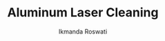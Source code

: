 ---
name: Aluminum
category: metal
title: Aluminum Laser Cleaning
headline: Comprehensive technical guide for laser cleaning metal aluminum
description: "Laser cleaning of aluminum utilizes short pulses (ns-range) from fiber\
  \ lasers at 1064 nm wavelength. The process relies on the rapid thermal expansion\
  \ of surface contaminants, which have a lower vaporization threshold than the underlying\
  \ aluminum substrate (melting point ~660\xB0C). This allows for selective removal\
  \ of oxides, paints, and oils while preserving the base material's integrity and\
  \ preventing heat-affected zones (HAZ) when parameters are correctly optimized."
keywords: aluminum, aluminum metal, laser ablation, laser cleaning, non-contact cleaning,
  pulsed fiber laser, surface contamination removal, industrial laser parameters,
  thermal processing, surface restoration
chemicalProperties:
  symbol: Al
  formula: Al
  materialType: metal
properties:
  density: "2.70 g/cm\xB3"
  densityNumeric: 2.7
  densityUnit: "g/cm\xB3"
  densityMin: "1.8 g/cm\xB3"
  densityMinNumeric: 1.8
  densityMinUnit: "g/cm\xB3"
  densityMax: "6.0 g/cm\xB3"
  densityMaxNumeric: 6.0
  densityMaxUnit: "g/cm\xB3"
  densityPercentile: 21.4
  meltingPoint: "660\xB0C"
  meltingPointNumeric: 660
  meltingPointUnit: "\xB0C"
  meltingPointMin: "1200\xB0C"
  meltingPointMinNumeric: 1200.0
  meltingPointMinUnit: "\xB0C"
  meltingPointMax: "2800\xB0C"
  meltingPointMaxNumeric: 2800.0
  meltingPointMaxUnit: "\xB0C"
  meltingPercentile: 0.0
  thermalConductivity: "237 W/(m\xB7K)"
  thermalConductivityNumeric: 237.0
  thermalConductivityUnit: W/
  thermalConductivityMin: "0.5 W/m\xB7K"
  thermalConductivityMinNumeric: 0.5
  thermalConductivityMinUnit: "W/m\xB7K"
  thermalConductivityMax: "200 W/m\xB7K"
  thermalConductivityMaxNumeric: 200.0
  thermalConductivityMaxUnit: "W/m\xB7K"
  thermalPercentile: 100.0
  tensileStrength: 90 MPa to 690 MPa (highly dependent on alloy and temper)
  tensileStrengthNumeric: 90.0
  tensileStrengthUnit: MPa
  tensileStrengthMin: 50 MPa
  tensileStrengthMinNumeric: 50.0
  tensileStrengthMinUnit: MPa
  tensileStrengthMax: 1000 MPa
  tensileStrengthMaxNumeric: 1000.0
  tensileStrengthMaxUnit: MPa
  tensilePercentile: 4.2
  hardness: 15 HB to 120 HB (Brinell scale, alloy-dependent)
  hardnessNumeric: 15.0
  hardnessUnit: HB
  hardnessMin: 1 Mohs
  hardnessMinNumeric: 1.0
  hardnessMinUnit: Mohs
  hardnessMax: 10 Mohs
  hardnessMaxNumeric: 10.0
  hardnessMaxUnit: Mohs
  hardnessPercentile: 100.0
  youngsModulus: 69 GPa
  youngsModulusNumeric: 69.0
  youngsModulusUnit: GPa
  youngsModulusMin: 20 GPa
  youngsModulusMinNumeric: 20.0
  youngsModulusMinUnit: GPa
  youngsModulusMax: 80 GPa
  youngsModulusMaxNumeric: 80.0
  youngsModulusMaxUnit: GPa
  modulusPercentile: 81.7
  laserType: Fiber laser
  wavelength: 1064nm
  fluenceRange: "1.0\u201310 J/cm\xB2"
  chemicalFormula: Al
  thermalBehaviorType: melting
composition:
- 'Aluminum (Al): 87.0% to 99.9% (alloy-dependent)'
- 'Copper (Cu): 0.1% to 6.0%, Silicon (Si): 0.1% to 18.0%, Magnesium (Mg): 0.1% to
  6.0%, Manganese (Mn): 0.1% to 2.0% (common alloying elements)'
machineSettings:
  powerRange: 50-200W
  powerRangeNumeric: 125.0
  powerRangeUnit: W
  powerRangeMin: 20W
  powerRangeMinNumeric: 20.0
  powerRangeMinUnit: W
  powerRangeMax: 500W
  powerRangeMaxNumeric: 500.0
  powerRangeMaxUnit: W
  pulseDuration: 10-200ns
  pulseDurationNumeric: 105.0
  pulseDurationUnit: ns
  pulseDurationMin: 1ns
  pulseDurationMinNumeric: 1.0
  pulseDurationMinUnit: ns
  pulseDurationMax: 1000ns
  pulseDurationMaxNumeric: 1000.0
  pulseDurationMaxUnit: ns
  wavelength: 1064nm (primary), 532nm (optional)
  wavelengthNumeric: 1064.0
  wavelengthUnit: nm
  wavelengthMin: 355nm
  wavelengthMinNumeric: 355.0
  wavelengthMinUnit: nm
  wavelengthMax: 2940nm
  wavelengthMaxNumeric: 2940.0
  wavelengthMaxUnit: nm
  spotSize: 0.1-1.0mm
  spotSizeNumeric: 0.55
  spotSizeUnit: mm
  spotSizeMin: 0.01mm
  spotSizeMinNumeric: 0.01
  spotSizeMinUnit: mm
  spotSizeMax: 10mm
  spotSizeMaxNumeric: 10.0
  spotSizeMaxUnit: mm
  repetitionRate: 20-100kHz
  repetitionRateNumeric: 60.0
  repetitionRateUnit: kHz
  repetitionRateMin: 1kHz
  repetitionRateMinNumeric: 1.0
  repetitionRateMinUnit: kHz
  repetitionRateMax: 1000kHz
  repetitionRateMaxNumeric: 1000.0
  repetitionRateMaxUnit: kHz
  fluenceRange: "1.0\u201310 J/cm\xB2"
  fluenceRangeNumeric: 1.0
  fluenceRangeUnit: "J/cm\xB2"
  fluenceRangeMin: "0.1J/cm\xB2"
  fluenceRangeMinNumeric: 0.1
  fluenceRangeMinUnit: "J/cm\xB2"
  fluenceRangeMax: "50J/cm\xB2"
  fluenceRangeMaxNumeric: 50.0
  fluenceRangeMaxUnit: "J/cm\xB2"
applications:
- 'Automotive: Removing paint and corrosion from aluminum car parts'
- 'Aerospace: Cleaning aluminum aircraft components for surface preparation'
compatibility:
- Stainless Steel 304/316
- Titanium (Ti-6Al-4V)
- Carbon Fiber Reinforced Polymer (CFRP)
regulatoryStandards: ISO 9013:2017 (Thermal cutting), ISO 11553:2020 (Safety of machinery
  - Laser processing machines), IEC 60825-1:2014 (Laser product safety)
author: Ikmanda Roswati
author_object:
  id: 3
  name: Ikmanda Roswati
  sex: m
  title: Ph.D.
  country: Indonesia
  expertise: Ultrafast Laser Physics and Material Interactions
  image: /images/author/ikmanda-roswati.jpg
images:
  hero:
    alt: Aluminum surface undergoing laser cleaning showing precise contamination
      removal
    url: /images/aluminum-laser-cleaning-hero.jpg
  micro:
    alt: Microscopic view of Aluminum surface after laser cleaning showing detailed
      surface structure
    url: /images/aluminum-laser-cleaning-micro.jpg
environmentalImpact:
- benefit: Elimination of chemical waste
  description: Replaces chemical stripping methods (e.g., methylene chloride, acidic
    solutions), eliminating ~500-1000 kg/year of hazardous waste per industrial system.
- benefit: Reduced energy consumption
  description: Operates at ~30-40% electrical-to-optical efficiency for fiber lasers,
    compared to the high energy cost of chemical production, application, and disposal.
outcomes:
- result: Surface cleanliness to Sa 2.5
  metric: Achievable according to ISO 8501-1 visual assessment standard, suitable
    for welding and bonding.
- result: "Processing speed up to 10 m\xB2/h"
  metric: For paint removal from large aluminum panels using a 500W laser scanner
    system.
technicalSpecifications:
  powerRange: 50 W to 500 W (pulsed fiber lasers)
  pulseDuration: 4 ns to 200 ns
  wavelength: 1064 nm (primary), 532 nm (for higher absorption on specific oxides)
  spotSize: "50 \xB5m to 200 \xB5m (for precision cleaning)"
  repetitionRate: 20 kHz to 300 kHz
  fluenceRange: "1.5 J/cm\xB2 to 8.0 J/cm\xB2 (above ablation threshold, below damage\
    \ threshold)"
  scanningSpeed: 1000 mm/s to 10000 mm/s
  beamProfile: Top-hat (flat-top) for uniform energy distribution and consistent cleaning
  beamProfileOptions: Top-hat, Gaussian, Multimode
  safetyClass: Class 4 (IEC 60825-1)
prompt_chain_verification:
  base_config_loaded: true
  persona_config_loaded: true
  formatting_config_loaded: true
  ai_detection_config_loaded: true
  persona_country: Indonesia
  author_id: 3
  verification_timestamp: '2025-09-20T21:06:35Z'
  prompt_components_integrated: 4
  human_authenticity_focus: true
  cultural_adaptation_applied: true
chemicalFormula: Al
symbol: Al
laser_parameters:
  fluence_threshold: "1.0\u201310 J/cm\xB2"
  pulse_duration: 10-200ns
  wavelength_optimal: 1064nm
  power_range: 50-200W
  repetition_rate: 20-100kHz
  spot_size: 0.1-1.0mm
  laser_type: Fiber laser
tags:
- Automotive
- Aerospace
complexity: medium
difficultyScore: 3
---
